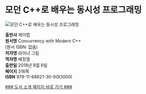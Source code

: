   

# 모던 C++로 배우는 동시성 프로그래밍
![모던 C++로 배우는 동시성 프로그래밍](http://image.kyobobook.co.kr/images/book/xlarge/309/x9791188621309.jpg)


**출판사** 제이펍  
**원서명** Concurrency with Modern C++   
(원서 ISBN: 없음)  
**저자명** 라이너 그림  
**역자명** 배장열  
**출판일** 2018년 8월 6일  
**페이지** 316쪽  
**ISBN**  979-11-88621-30-9(93000)  



[### 도서 소개 페이지 바로 가기 ###](http://jpub.tistory.com/826)